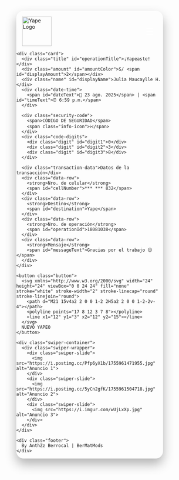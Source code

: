 
<html lang="es">
<head>
  <meta charset="UTF-8" />
  <meta name="viewport" content="width=device-width, initial-scale=1.0"/>
  <title>Recibo de Yape Realista</title>
  <link href="https://fonts.googleapis.com/css2?family=Roboto:wght@300;400;500;700&display=swap" rel="stylesheet">
  <script src="https://cdnjs.cloudflare.com/ajax/libs/html2canvas/1.4.1/html2canvas.min.js"></script>
  <script src="https://cdn.jsdelivr.net/npm/swiper@11/swiper-bundle.min.js"></script>
  <link rel="stylesheet" href="https://cdn.jsdelivr.net/npm/swiper@11/swiper-bundle.min.css">
  <style>
    * {
      margin: 0;
      padding: 0;
      box-sizing: border-box;
    }

    body {
      font-family: 'Roboto', sans-serif;
      background: #69009A;
      color: #fff;
      display: flex;
      justify-content: center;
      align-items: center;
      min-height: 100vh;
      padding: 20px;
    }

    .container {
      width: 100%;
      max-width: 400px;
      position: relative;
      overflow: hidden;
      border-radius: 20px;
      box-shadow: 0 15px 30px rgba(0, 0, 0, 0.3);
    }

    .header {
      display: flex;
      justify-content: space-between;
      align-items: center;
      padding: 16px 16px 0 16px;
    }

    .logo {
      width: 80px;
      height: 80px;
    }

    .logo img {
      width: 100%;
      height: auto;
    }

    .menu-btn {
      width: 40px;
      height: 40px;
      background: rgba(255, 255, 255, 0.1);
      border-radius: 50%;
      display: flex;
      justify-content: center;
      align-items: center;
      cursor: pointer;
      font-size: 24px;
      color: white;
    }

    .card {
      background: #F5F5F5;
      border-radius: 20px;
      padding: 24px;
      margin-bottom: 20px;
      box-shadow: 0 4px 10px rgba(0, 0, 0, 0.1);
    }

    .title {
      font-size: 22px;
      font-weight: 700;
      margin-bottom: 12px;
      color: #69009A;
    }

    .amount {
      font-size: 48px;
      font-weight: 700;
      color: #D32F2F;
      margin-bottom: 12px;
    }

    .name {
      font-size: 24px;
      font-weight: 500;
      color: #222;
      margin-bottom: 8px;
    }

    .date-time {
      font-size: 16px;
      color: #666;
      margin-bottom: 24px;
    }

    .security-code {
      display: flex;
      justify-content: space-between;
      margin-bottom: 24px;
      font-size: 14px;
      color: #666;
    }

    .security-code span {
      font-weight: 500;
    }

    .info-icon {
      color: #00C89A;
      font-size: 24px;
      cursor: pointer;
    }

    .code-digits {
      display: flex;
      gap: 10px;
    }

    .digit {
      width: 40px;
      height: 40px;
      background: #EAEAEA;
      border-radius: 8px;
      display: flex;
      justify-content: center;
      align-items: center;
      font-size: 18px;
      font-weight: 500;
      color: #222;
    }

    .transaction-data {
      margin-top: 20px;
      font-size: 14px;
      color: #666;
      text-transform: uppercase;
      letter-spacing: 0.5px;
    }

    .data-row {
      display: flex;
      justify-content: space-between;
      margin: 12px 0;
      font-size: 16px;
    }

    .data-row strong {
      color: #222;
    }

    .button {
      width: 100%;
      padding: 16px;
      background: #00C89A;
      color: white;
      border: none;
      border-radius: 12px;
      font-size: 18px;
      font-weight: 500;
      display: flex;
      justify-content: center;
      align-items: center;
      gap: 10px;
      margin: 20px 0;
      cursor: pointer;
    }

    .swiper-container {
      width: 100%;
      height: 200px;
      margin-top: 20px;
    }

    .swiper-slide {
      text-align: center;
      background: #F5F5F5;
      border-radius: 12px;
      overflow: hidden;
    }

    .swiper-slide img {
      width: 100%;
      height: 100%;
      object-fit: cover;
    }

    /* Menú desplegable */
    .menu-overlay {
      position: fixed;
      top: 0;
      left: 0;
      width: 100%;
      height: 100%;
      background: rgba(0, 0, 0, 0.5);
      z-index: 1000;
      display: none;
      justify-content: center;
      align-items: center;
    }

    .menu {
      background: #F5F5F5;
      width: 90%;
      max-width: 350px;
      border-radius: 16px;
      padding: 20px;
      box-shadow: 0 10px 30px rgba(0, 0, 0, 0.3);
    }

    .menu-header {
      text-align: center;
      margin-bottom: 20px;
      color: #69009A;
      font-weight: 700;
      font-size: 18px;
    }

    .app-logo {
      width: 60px;
      height: 60px;
      border-radius: 50%;
      overflow: hidden;
      margin: 0 auto 10px;
      box-shadow: 0 0 15px #FFD700, 0 0 30px #FFD700;
      border: 2px solid #FFD700;
    }

    .app-logo img {
      width: 100%;
      height: 100%;
      object-fit: cover;
    }

    .menu-list {
      list-style: none;
    }

    .menu-list li {
      padding: 12px 0;
      border-bottom: 1px solid #eee;
      font-size: 15px;
      color: #333;
      cursor: pointer;
    }

    .menu-list li:last-child {
      border-bottom: none;
    }

    .close-menu {
      text-align: center;
      margin-top: 16px;
      color: #00C89A;
      font-weight: 500;
      cursor: pointer;
    }

    .footer {
      text-align: center;
      margin-top: 20px;
      font-size: 12px;
      color: #ddd;
      opacity: 0.8;
    }
  </style>
</head>
<body>
  <!-- RECIBO REALISTA -->
  <div class="container" id="captureArea">
    <div class="header">
      <div class="logo">
        <img src="https://share.google/images/nivz3x5SlndAkGe3o" alt="Yape Logo">
      </div>
      <div class="menu-btn" onclick="openMenu()">☰</div>
    </div>

    <div class="card">
      <div class="title" id="operationTitle">¡Yapeaste!</div>
      <div class="amount" id="amountColor">S/ <span id="displayAmount">2</span></div>
      <div class="name" id="displayName">Julia Maucaylle H.</div>
      <div class="date-time">
        <span id="dateText">📅 23 ago. 2025</span> | <span id="timeText">⏰ 6:59 p.m.</span>
      </div>

      <div class="security-code">
        <span>CÓDIGO DE SEGURIDAD</span>
        <span class="info-icon">ℹ️</span>
      </div>
      <div class="code-digits">
        <div class="digit" id="digit1">0</div>
        <div class="digit" id="digit2">3</div>
        <div class="digit" id="digit3">8</div>
      </div>

      <div class="transaction-data">Datos de la transacción</div>
      <div class="data-row">
        <strong>Nro. de celular</strong>
        <span id="cellNumber">*** *** 832</span>
      </div>
      <div class="data-row">
        <strong>Destino</strong>
        <span id="destination">Yape</span>
      </div>
      <div class="data-row">
        <strong>Nro. de operación</strong>
        <span id="operationId">18081038</span>
      </div>
      <div class="data-row">
        <strong>Mensaje</strong>
        <span id="messageText">Gracias por el trabajo 😊</span>
      </div>
    </div>

    <button class="button">
      <svg xmlns="http://www.w3.org/2000/svg" width="24" height="24" viewBox="0 0 24 24" fill="none" stroke="white" stroke-width="2" stroke-linecap="round" stroke-linejoin="round">
        <path d="M21 15v4a2 2 0 0 1-2 2H5a2 2 0 0 1-2-2v-4"></path>
        <polyline points="17 8 12 3 7 8"></polyline>
        <line x1="12" y1="3" x2="12" y2="15"></line>
      </svg>
      NUEVO YAPEO
    </button>

    <div class="swiper-container">
      <div class="swiper-wrapper">
        <div class="swiper-slide">
          <img src="https://i.postimg.cc/Pfp6yX1b/1755961471955.jpg" alt="Anuncio 1">
        </div>
        <div class="swiper-slide">
          <img src="https://i.postimg.cc/5yCn2gfK/1755961504718.jpg" alt="Anuncio 2">
        </div>
        <div class="swiper-slide">
          <img src="https://i.imgur.com/wUjLxXp.jpg" alt="Anuncio 3">
        </div>
      </div>
    </div>

    <div class="footer">
      By AnthZz Berrocal | BerMatMods
    </div>
  </div>

  <!-- MENÚ DE AJUSTES (3 RAYAS) -->
  <div class="menu-overlay" id="menuOverlay">
    <div class="menu">
      <div class="menu-header">Configuración del Editor</div>
      <div class="app-logo">
        <img src="https://i.postimg.cc/sgkfBDPn/IMG-20250826-WA0338.jpg" alt="Logo App">
      </div>
      <ul class="menu-list">
        <li onclick="changeType('sent')">Cambiar a: ¡Yapeaste!</li>
        <li onclick="changeType('received')">Cambiar a: ¡Te yapearon!</li>
        <li onclick="changeType('payment')">Pago realizado</li>
        <li onclick="changeType('topup')">Recarga exitosa</li>
        <li onclick="promptEdit('amount')">Editar monto</li>
        <li onclick="promptEdit('name')">Editar nombre</li>
        <li onclick="promptEdit('cell')">Editar número</li>
        <li onclick="promptEdit('op')">Editar operación</li>
        <li onclick="promptEdit('message')">Editar mensaje</li>
        <li onclick="downloadImage()">📥 Descargar como imagen</li>
      </ul>
      <div class="close-menu" onclick="closeMenu()">Cerrar menú</div>
    </div>
  </div>

  <script>
    // Abrir y cerrar menú
    function openMenu() {
      document.getElementById('menuOverlay').style.display = 'flex';
    }

    function closeMenu() {
      document.getElementById('menuOverlay').style.display = 'none';
    }

    // Cambiar tipo de operación
    function changeType(type) {
      const title = document.getElementById('operationTitle');
      const amount = document.getElementById('amountColor');

      switch(type) {
        case 'sent':
          title.innerText = '¡Yapeaste!';
          title.style.color = '#69009A';
          amount.style.color = '#D32F2F';
          break;
        case 'received':
          title.innerText = '¡Te yapearon!';
          title.style.color = '#00C89A';
          amount.style.color = '#00C89A';
          break;
        case 'payment':
          title.innerText = 'Pago realizado';
          title.style.color = '#69009A';
          amount.style.color = '#D32F2F';
          break;
        case 'topup':
          title.innerText = 'Recarga exitosa';
          title.style.color = '#00C89A';
          amount.style.color = '#00C89A';
          break;
      }
      closeMenu();
    }

    // Editar campos
    function promptEdit(field) {
      let value;
      switch(field) {
        case 'amount':
          value = prompt('Ingresa el monto:', document.getElementById('displayAmount').innerText);
          if (value) document.getElementById('displayAmount').innerText = value;
          break;
        case 'name':
          value = prompt('Nombre del contacto:', document.getElementById('displayName').innerText);
          if (value) document.getElementById('displayName').innerText = value;
          break;
        case 'cell':
          value = prompt('Número de celular:', document.getElementById('cellNumber').innerText);
          if (value) document.getElementById('cellNumber').innerText = value;
          break;
        case 'op':
          value = prompt('Número de operación:', document.getElementById('operationId').innerText);
          if (value) document.getElementById('operationId').innerText = value;
          break;
        case 'message':
          value = prompt('Mensaje:', document.getElementById('messageText').innerText);
          if (value) document.getElementById('messageText').innerText = value;
          break;
      }
    }

    // Actualizar fecha y hora (Perú)
    function updateDateTime() {
      const now = new Date();
      const options = { year: 'numeric', month: 'short', day: 'numeric' };
      const date = now.toLocaleDateString('es-PE', options).replace('ene', 'ene').replace('feb', 'feb').replace('mar', 'mar').replace('abr', 'abr').replace('may', 'may').replace('jun', 'jun').replace('jul', 'jul').replace('ago', 'ago').replace('sep', 'sep').replace('oct', 'oct').replace('nov', 'nov').replace('dic', 'dic');
      document.getElementById('dateText').innerText = `📅 ${date}`;

      const hour = now.getHours();
      const minute = now.getMinutes();
      const ampm = hour >= 12 ? 'p.m.' : 'a.m.';
      const formattedHour = hour % 12 || 12;
      const formattedMinute = minute.toString().padStart(2, '0');
      document.getElementById('timeText').innerText = `⏰ ${formattedHour}:${formattedMinute} ${ampm}`;
    }

    // Descargar como imagen
    function downloadImage() {
      const capture = document.getElementById('captureArea');
      html2canvas(capture, {
        backgroundColor: '#69009A',
        scale: 2,
        useCORS: true
      }).then(canvas => {
        const link = document.createElement('a');
        link.download = 'recibo-yape.png';
        link.href = canvas.toDataURL();
        link.click();
      });
      closeMenu();
    }

    // Inicializar Swiper
    const swiper = new Swiper('.swiper-container', {
      loop: true,
      autoplay: {
        delay: 3000,
        disableOnInteraction: false,
      },
      pagination: {
        el: '.swiper-pagination',
        clickable: true,
      },
    });

    // Inicializar
    window.onload = () => {
      updateDateTime();
    };

    // Actualizar cada minuto
    setInterval(updateDateTime, 60000);
  </script>
</body>
</html>
